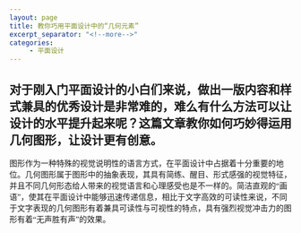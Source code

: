 ```yaml
---
layout: page
title: 教你巧用平面设计中的“几何元素”
excerpt_separator: "<!--more-->"
categories:
     - 平面设计
---
```


## 对于刚入门平面设计的小白们来说，做出一版内容和样式兼具的优秀设计是非常难的，难么有什么方法可以让设计的水平提升起来呢？这篇文章教你如何巧妙得运用几何图形，让设计更有创意。

<!--more-->


<font face="黑体">图形作为一种特殊的视觉说明性的语言方式，在平面设计中占据着十分重要的地位。几何图形属于图形中的抽象表现，其具有简练、醒目、形式感强的视觉特征，并且不同几何形态给人带来的视觉语言和心理感受也是不一样的。简洁直观的“画语”，使其在平面设计中能够迅速传递信息，相比于文字高效的可读性来说，不同于文字表现的几何图形有着兼具可读性与可视性的特点，具有强烈视觉冲击力的图形有着“无声胜有声”的效果。</font>  
